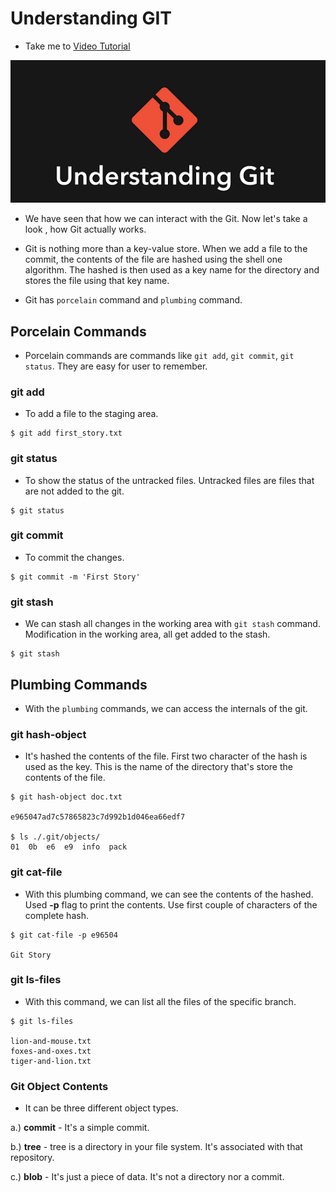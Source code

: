 # Understanding GIT
  - Take me to [Video Tutorial](https://kodekloud.com/courses/1085975/lectures/23244955)
  
![git](../../images/git.PNG)


- We have seen that how we can interact with the Git. Now let's take a look , how Git actually works. 
- Git is nothing more than a key-value store. When we add a file to the commit, the contents of the file are hashed using the shell one algorithm. The hashed is then used as a key name for the directory and stores the file using that key name.

- Git has `porcelain` command and `plumbing` command.

## Porcelain Commands
- Porcelain commands are commands like `git add`, `git commit`, `git status`. They are easy for user to remember.

### git add
- To add a file to the staging area.

```
$ git add first_story.txt
```

### git status
- To show the status of the untracked files. Untracked files are files that are not added to the git.

```
$ git status
```

### git commit
- To commit the changes.

```
$ git commit -m 'First Story'
```


### git stash
- We can stash all changes in the working area with `git stash` command. Modification in the working area, all get added to the stash.

```
$ git stash
```

## Plumbing Commands

- With the `plumbing` commands, we can access the internals of the git.

### git hash-object
- It's hashed the contents of the file. First two character of the hash is used as the key. This is the name of the directory	that's store the contents of the file.

```
$ git hash-object doc.txt

e965047ad7c57865823c7d992b1d046ea66edf7

$ ls ./.git/objects/
01  0b  e6  e9  info  pack
```

### git cat-file
- With this plumbing command, we can see the contents of the hashed. Used **-p** flag to print the contents. Use first couple of characters of the complete hash. 

```
$ git cat-file -p e96504
 
Git Story
```
### git ls-files
- With this command, we can list all the files of the specific branch.

```
$ git ls-files

lion-and-mouse.txt
foxes-and-oxes.txt
tiger-and-lion.txt
```

### Git Object Contents
- It can be three different object types.

a.) **commit** - It's a simple commit. 

b.) **tree** - tree is a directory in your file system. It's associated with that repository.

c.) **blob** - It's just a piece of data. It's not a directory nor a commit.